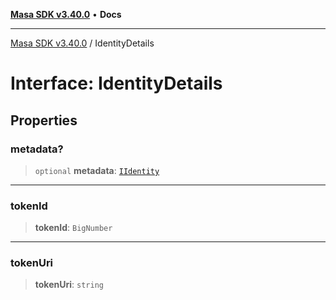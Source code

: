 [**Masa SDK v3.40.0**](../README.md) • **Docs**

***

[Masa SDK v3.40.0](../globals.md) / IdentityDetails

# Interface: IdentityDetails

## Properties

### metadata?

> `optional` **metadata**: [`IIdentity`](IIdentity.md)

***

### tokenId

> **tokenId**: `BigNumber`

***

### tokenUri

> **tokenUri**: `string`
